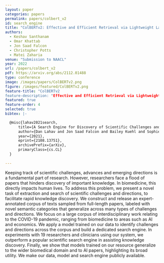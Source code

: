 ```yaml
---
layout: paper
categories: papers
permalink: papers/colbert_v2
id: search_engine
title: "ColBERTv2: Effective and Efficient Retrieval via Lightweight Late Interaction"
authors: 
  - Keshav Santhanam
  - Omar Khattab
  - Jon Saad Falcon
  - Christopher Potts
  - Matei Zaharia
venue: "Submission to NAACL"
year: 2022
url: /papers/colbert_v2
pdf: https://arxiv.org/abs/2112.01488
type: conference
image: /images/papers/ColBERTv2.png
figure: /images/featured/ColBERTv2.png
feature-title: "ColBERTv2
feature-description: "Effective and Efficient Retrieval via Lightweight Late Interaction"
featured: true
feature-order: 4
selected: true
bibtex: |-

  @misc{lahav2021search,
      title={A Search Engine for Discovery of Scientific Challenges and Directions}, 
      author={Dan Lahav and Jon Saad Falcon and Bailey Kuehl and Sophie Johnson and Sravanthi Parasa and Noam Shomron and Duen Horng Chau and Diyi Yang and Eric Horvitz and Daniel S. Weld and Tom Hope},
      year={2021},
      eprint={2108.13751},
      archivePrefix={arXiv},
      primaryClass={cs.CL}
  }
  
---
```


Keeping track of scientific challenges, advances and emerging directions is a fundamental part of research. However, researchers face a flood of papers that hinders discovery of important knowledge. In biomedicine, this directly impacts human lives. To address this problem, we present a novel task of extraction and search of scientific challenges and directions, to facilitate rapid knowledge discovery. We construct and release an expert-annotated corpus of texts sampled from full-length papers, labeled with novel semantic categories that generalize across many types of challenges and directions. We focus on a large corpus of interdisciplinary work relating to the COVID-19 pandemic, ranging from biomedicine to areas such as AI and economics. We apply a model trained on our data to identify challenges and directions across the corpus and build a dedicated search engine. In experiments with 19 researchers and clinicians using our system, we outperform a popular scientific search engine in assisting knowledge discovery. Finally, we show that models trained on our resource generalize to the wider biomedical domain and to AI papers, highlighting its broad utility. We make our data, model and search engine publicly available.
